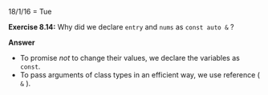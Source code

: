 18/1/16 = Tue

**Exercise 8.14:** Why did we declare `entry` and `nums` as `const auto &` ?

**Answer** 

- To promise *not* to change their values, we declare the variables as `const`.
- To pass arguments of class types in an efficient way, we use reference ( `&` ).